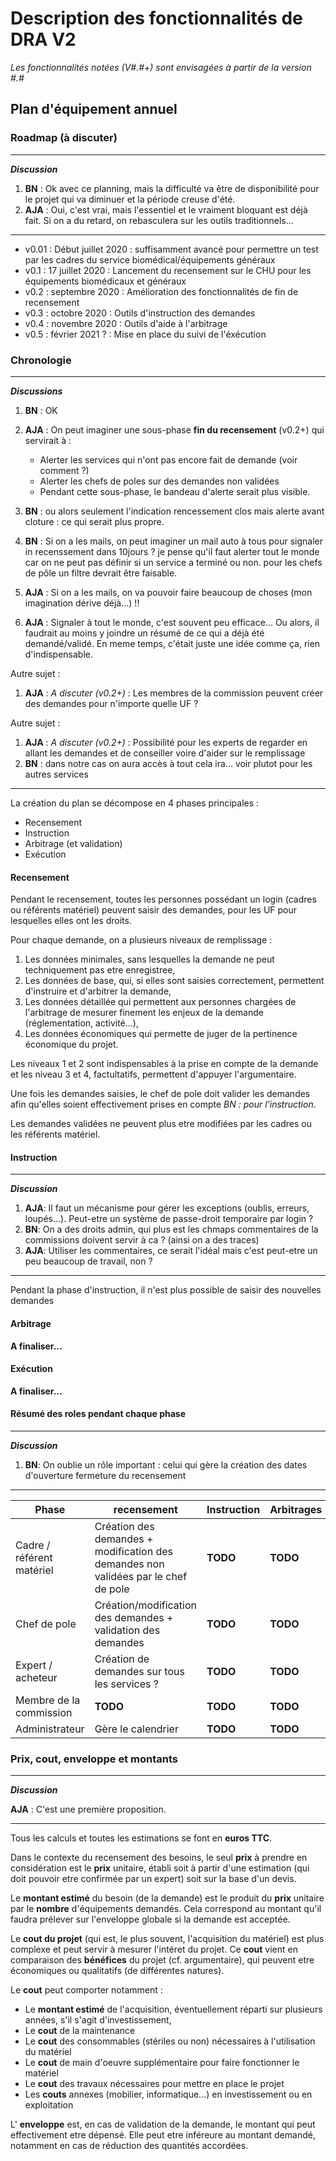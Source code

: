 # Description des fonctionnalités de DRA V2

*Les fonctionnalités notées (V#.#+) sont envisagées à partir de la version #.#*

## Plan d'équipement annuel

### Roadmap (à discuter)

----

***Discussion***

1. **BN** : Ok avec ce planning, mais la difficulté va être de disponibilité pour le projet qui va diminuer et la période creuse d'été.
1. **AJA** : Oui, c'est vrai, mais l'essentiel et le vraiment bloquant est déjà fait. Si on a du retard, on rebasculera sur les outils traditionnels...

----

* v0.01 : Début juillet 2020 : suffisamment avancé pour permettre un test par les cadres du service biomédical/équipements généraux
* v0.1 : 17 juillet 2020 : Lancement du recensement sur le CHU pour les équipements biomédicaux et généraux
* v0.2 : septembre 2020 : Amélioration des fonctionnalités de fin de recensement
* v0.3 : octobre 2020 : Outils d'instruction des demandes
* v0.4 : novembre 2020 : Outils d'aide à l'arbitrage
* v0.5 : février 2021 ? : Mise en place du suivi de l'éxécution

### Chronologie

----

***Discussions***

1. **BN** : OK
1. **AJA** : On peut imaginer une sous-phase **fin du recensement** (v0.2+) qui servirait à :

    * Alerter les services qui n'ont pas encore fait de demande (voir comment ?)
    * Alerter les chefs de poles sur des demandes non validées
    * Pendant cette sous-phase, le bandeau d'alerte serait plus visible.

1. **BN** : ou alors seulement l'indication rencessement clos mais alerte avant cloture : ce qui serait plus propre.
1. **BN** : Si on a les mails, on peut imaginer un mail auto à tous pour signaler in recenssement dans 10jours ? je pense qu'il faut alerter tout le monde car on ne peut pas définir si un service a terminé ou non. pour les chefs de pôle un filtre devrait être faisable.
1. **AJA** : Si on a les mails, on va pouvoir faire beaucoup de choses (mon imagination dérive déjà...) !!
1. **AJA** : Signaler à tout le monde, c'est souvent peu efficace... Ou alors, il faudrait au moins y joindre un résumé de ce qui a déjà été demandé/validé. En meme temps, c'était juste une idée comme ça, rien d'indispensable.

Autre sujet :

1. **AJA** : *A discuter (v0.2+)* : Les membres de la commission peuvent créer des demandes pour n'importe quelle UF ?

Autre sujet :

1. **AJA** : *A discuter (v0.2+)* : Possibilité pour les experts de regarder en allant les demandes et de conseiller voire d'aider sur le remplissage
1. **BN** : dans notre cas on aura accès à tout cela ira... voir plutot pour les autres services

----

La création du plan se décompose en 4 phases principales :

* Recensement
* Instruction
* Arbitrage (et validation)
* Exécution

#### Recensement

Pendant le recensement, toutes les personnes possédant un login (cadres ou référents matériel) peuvent
saisir des demandes, pour les UF pour lesquelles elles ont les droits.

Pour chaque demande, on a plusieurs niveaux de remplissage :

1. Les données minimales, sans lesquelles la demande ne peut techniquement pas etre enregistree,
2. Les données de base, qui, si elles sont saisies correctement, permettent d'instruire et d'arbitrer la demande,
3. Les données détaillée qui permettent aux personnes chargées de l'arbitrage de mesurer finement les enjeux de la demande (réglementation, activité...),
4. Les données économiques qui permette de juger de la pertinence économique du projet.

Les niveaux 1 et 2 sont indispensables à la prise en compte de la demande et les niveau 3 et 4, factultatifs, permettent d'appuyer l'argumentaire.

Une fois les demandes saisies, le chef de pole doit valider les demandes afin qu'elles
soient effectivement prises en compte *BN : pour l'instruction*.

Les demandes validées ne peuvent plus etre modifiées par les cadres ou les référents matériel.


#### Instruction

----

***Discussion***

1. **AJA**: Il faut un mécanisme pour gérer les exceptions (oublis, erreurs, loupés...). Peut-etre un système de passe-droit temporaire par login ?
1. **BN**: On a des droits admin, qui plus est les chmaps commentaires de la commissions doivent servir à ca ? (ainsi on a des traces)
1. **AJA**: Utiliser les commentaires, ce serait l'idéal mais c'est peut-etre un peu beaucoup de travail, non ?

----

Pendant la phase d'instruction, il n'est plus possible de saisir des nouvelles demandes

#### Arbitrage

**A finaliser...**

#### Exécution

**A finaliser...**

#### Résumé des roles pendant chaque phase

----

***Discussion***

1. **BN**: On oublie un rôle important : celui qui gère la création des dates d'ouverture fermeture du recensement

----


| Phase                     | recensement                                                                            | Instruction | Arbitrages | Exécution |
|---------------------------|----------------------------------------------------------------------------------------|-------------|------------|-----------|
| Cadre / référent matériel | Création des demandes   + modification des demandes   non validées par le chef de pole | **TODO**    | **TODO**   | **TODO**  |
| Chef de pole              | Création/modification des demandes + validation des demandes                           | **TODO**    | **TODO**   | **TODO**  |
| Expert / acheteur         | Création de demandes sur tous les services ?                                           | **TODO**    | **TODO**   | **TODO**  |
| Membre de la commission   | **TODO**                                                                               | **TODO**    | **TODO**   | **TODO**  |
| Administrateur            | Gère le calendrier                                                                     | **TODO**    | **TODO**   | **TODO**  |

### Prix, cout, enveloppe et montants

----

***Discussion***

**AJA** : C'est une première proposition.

----

Tous les calculs et toutes les estimations se font en **euros TTC**.

Dans le contexte du recensement des besoins, le seul **prix** à prendre en considération est le **prix** unitaire, établi soit à partir d'une estimation (qui doit pouvoir etre confirmée par un expert) soit sur la base d'un devis.

Le **montant estimé** du besoin (de la demande) est le produit du **prix** unitaire par le **nombre** d'équipements demandés. Cela correspond au montant qu'il faudra prélever sur l'enveloppe globale si la demande est acceptée.

Le **cout du projet** (qui est, le plus souvent, l'acquisition du matériel) est plus complexe et peut servir à mesurer l'intéret du projet. Ce **cout** vient en comparaison des **bénéfices** du projet (cf. argumentaire), qui peuvent etre économiques ou qualitatifs (de différentes natures).

Le **cout** peut comporter notamment :

* Le **montant estimé** de l'acquisition, éventuellement réparti sur plusieurs années, s'il s'agit d'investissement,
* Le **cout** de la maintenance
* Le **cout** des consommables (stériles ou non) nécessaires à l'utilisation du matériel
* Le **cout** de main d'oeuvre supplémentaire pour faire fonctionner le matériel
* Le **cout** des travaux nécessaires pour mettre en place le projet
* Les **couts** annexes (mobilier, informatique...) en investissement ou en exploitation

L' **enveloppe** est, en cas de validation de la demande, le montant qui peut effectivement etre dépensé. Elle peut etre inféreure au montant demandé, notamment en cas de réduction des quantités accordées.
